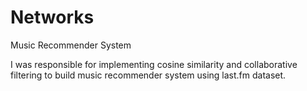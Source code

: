   # Networks
Music Recommender System

I was responsible for implementing cosine similarity and collaborative filtering to build music recommender system using last.fm dataset.
